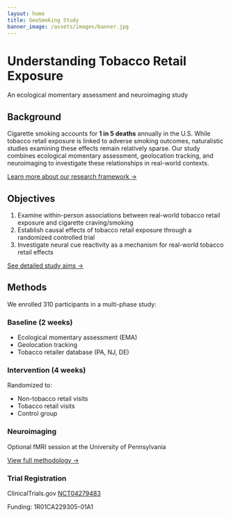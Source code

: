```yaml
---
layout: home
title: GeoSmoking Study
banner_image: /assets/images/banner.jpg
---
```


<div class="landing-header" style="background-image: url('{{ page.banner_image }}')">
  <div class="header-content">
    <h1>Understanding Tobacco Retail Exposure</h1>
    <p class="subtitle">An ecological momentary assessment and neuroimaging study</p>
  </div>
</div>

<div class="page-content">
  <section class="study-section">
    <h2>Background</h2>
    <p>Cigarette smoking accounts for <strong>1 in 5 deaths</strong> annually in the U.S. While tobacco retail exposure is linked to adverse smoking outcomes, naturalistic studies examining these effects remain relatively sparse. Our study combines ecological momentary assessment, geolocation tracking, and neuroimaging to investigate these relationships in real-world contexts.</p>
    <a href="/background" class="section-link">Learn more about our research framework →</a>
  </section>

  <section class="study-section">
    <h2>Objectives</h2>
    <ol>
      <li>Examine within-person associations between real-world tobacco retail exposure and cigarette craving/smoking</li>
      <li>Establish causal effects of tobacco retail exposure through a randomized controlled trial</li>
      <li>Investigate neural cue reactivity as a mechanism for real-world tobacco retail effects</li>
    </ol>
    <a href="/objectives" class="section-link">See detailed study aims →</a>
  </section>

  <section class="study-section">
    <h2>Methods</h2>
    <p>We enrolled 310 participants in a multi-phase study:</p>
    <div class="methods-grid">
      <div class="method-card">
        <h3>Baseline (2 weeks)</h3>
        <ul>
          <li>Ecological momentary assessment (EMA)</li>
          <li>Geolocation tracking</li>
          <li>Tobacco retailer database (PA, NJ, DE)</li>
        </ul>
      </div>
      <div class="method-card">
        <h3>Intervention (4 weeks)</h3>
        <p>Randomized to:</p>
        <ul>
          <li>Non-tobacco retail visits</li>
          <li>Tobacco retail visits</li>
          <li>Control group</li>
        </ul>
      </div>
      <div class="method-card">
        <h3>Neuroimaging</h3>
        <p>Optional fMRI session at the University of Pennsylvania</p>
      </div>
    </div>
    <a href="/methods" class="section-link">View full methodology →</a>
  </section>

  <footer class="study-footer">
    <div class="trial-info">
      <h3>Trial Registration</h3>
      <p>ClinicalTrials.gov <a href="https://clinicaltrials.gov/ct2/show/NCT04279483" target="_blank">NCT04279483</a></p>
      <p>Funding: 1R01CA229305-01A1</p>
    </div>
  </footer>
</div>